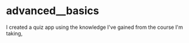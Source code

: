 # advanced__basics

I created a quiz app using the knowledge I've gained from the course I'm taking, 
